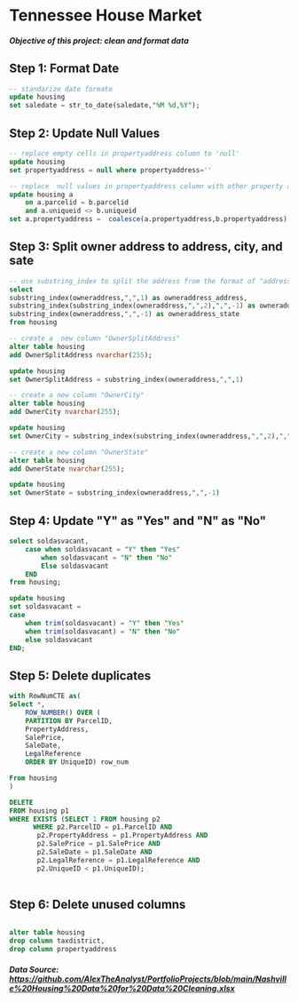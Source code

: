 # Tennessee House Market 
##### Objective of this project: clean and format data 
## Step 1: Format Date
````sql
-- standarize date formate
update housing
set saledate = str_to_date(saledate,"%M %d,%Y");

````

## Step 2: Update Null Values
````sql
-- replace empty cells in propertyaddress column to 'null'
update housing
set propertyaddress = null where propertyaddress=''

-- replace  null values in propertyaddress column with other property address if it has the same parceled
update housing a 
	on a.parcelid = b.parcelid
    and a.uniqueid <> b.uniqueid
set a.propertyaddress =  coalesce(a.propertyaddress,b.propertyaddress)
````

## Step 3: Split owner address to address, city, and sate

````sql
-- use substring_index to split the address from the format of "address,city,state" to "address","city","state" 
select 
substring_index(owneraddress,",",1) as owneraddress_address, 
substring_index(substring_index(owneraddress,",",2),",",-1) as owneraddress_city,
substring_index(owneraddress,",",-1) as owneraddress_state
from housing

-- create a  new column "OwnerSplitAddress"
alter table housing 
add OwnerSplitAddress nvarchar(255);

update housing 
set OwnerSplitAddress = substring_index(owneraddress,",",1)

-- create a new column "OwnerCity"
alter table housing
add OwnerCity nvarchar(255);

update housing
set OwnerCity = substring_index(substring_index(owneraddress,",",2),",",-1)

-- create a new column "OwnerState"
alter table housing 
add OwnerState nvarchar(255);

update housing
set OwnerState = substring_index(owneraddress,",",-1)

````
## Step 4: Update "Y" as "Yes" and "N" as "No"
````sql
select soldasvacant, 
	case when soldasvacant = "Y" then "Yes"
		when soldasvacant = "N" then "No"
		Else soldasvacant
    END
from housing;

update housing
set soldasvacant = 
case 
    when trim(soldasvacant) = "Y" then "Yes"
	when trim(soldasvacant) = "N" then "No"
    else soldasvacant 
END;
````
## Step 5: Delete duplicates
````sql
with RowNumCTE as(
Select *,
	ROW_NUMBER() OVER (
	PARTITION BY ParcelID,
	PropertyAddress,
	SalePrice,
	SaleDate,
	LegalReference
	ORDER BY UniqueID) row_num

From housing 
)

DELETE
FROM housing p1
WHERE EXISTS (SELECT 1 FROM housing p2
      WHERE p2.ParcelID = p1.ParcelID AND
       p2.PropertyAddress = p1.PropertyAddress AND
       p2.SalePrice = p1.SalePrice AND
       p2.SaleDate = p1.SaleDate AND
       p2.LegalReference = p1.LegalReference AND
       p2.UniqueID < p1.UniqueID);
                  


````
## Step 6: Delete unused columns 
````sql

alter table housing
drop column taxdistrict, 
drop column propertyaddress

````






















##### Data Source: <https://github.com/AlexTheAnalyst/PortfolioProjects/blob/main/Nashville%20Housing%20Data%20for%20Data%20Cleaning.xlsx>
